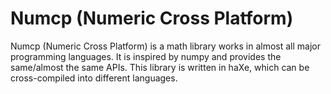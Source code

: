 # Numcp (Numeric Cross Platform)



Numcp (Numeric Cross Platform) is a math library works in almost all major programming languages. It is inspired by numpy and provides the same/almost the same APIs. This library is written in haXe, which can be cross-compiled into different languages.